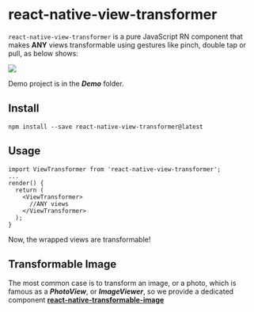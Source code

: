# react-native-view-transformer

`react-native-view-transformer` is a pure JavaScript RN component that makes **ANY** views transformable using gestures like pinch, double tap or pull, as below shows:

![](https://raw.githubusercontent.com/yoaicom/react-native-demo/react-native-view-transformer/resources/1.gif)

Demo project is in the ***Demo*** folder.

## Install

`npm install --save react-native-view-transformer@latest`

## Usage

```
import ViewTransformer from 'react-native-view-transformer';
...
render() {
  return (
  	<ViewTransformer>
	  //ANY views
	</ViewTransformer>
  );
}
```

Now, the wrapped views are transformable!



## Transformable Image

The most common case is to transform an image, or a photo, which is famous as a ***PhotoView***, or ***ImageViewer***, so we provide a dedicated component [**react-native-transformable-image**](https://github.com/yoaicom/react-native-transformable-image)





